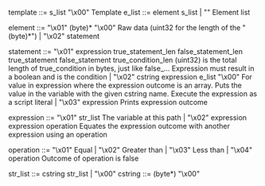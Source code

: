 template    ::= s_list "\x00"		              Template
e_list      ::= element s_list | ""               Element list

element     ::= "\x01" (byte)* "\x00"        Raw data (uint32 for the length of the "(byte)*")
              | "\x02" statement

statement   ::= "\x01" expression true_statement_len false_statement_len true_statement false_statement      true_condition_len  (uint32) is the total length of true_condition in bytes, just like false_... Expression must result in a boolean and is the condition
              | "\x02" cstring expression e_list "\x00"    For value in expression where the expression outcome is an array. Puts the value in the variable with the given cstring name. Execute the expression as a script literal
              | "\x03" expression                        Prints expression outcome

expression  ::= "\x01" str_list                          The variable at this path
              | "\x02" expression expression operation   Equates the expression outcome with another expression using an operation

operation   ::= "\x01"                                   Equal
              | "\x02"                                   Greater than
              | "\x03"                                   Less than
              | "\x04" operation                         Outcome of operation is false


str_list       ::=  cstring str_list | "\x00"
cstring	       ::=	(byte*) "\x00"
